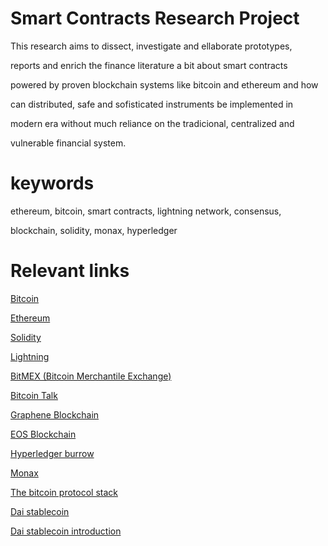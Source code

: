 # Smart Contracts Research Project

This research aims to dissect, investigate and ellaborate prototypes,

reports and enrich the finance literature a bit about smart contracts

powered by proven blockchain systems like bitcoin and ethereum and how

can distributed, safe and sofisticated instruments be implemented in

modern era without much reliance on the tradicional, centralized and 

vulnerable financial system.


keywords
===
ethereum, bitcoin, smart contracts, lightning network, consensus,

blockchain, solidity, monax, hyperledger

Relevant links
===

[Bitcoin](https://github.com/bitcoin)

[Ethereum](https://github.com/ethereum)

[Solidity](https://github.com/ethereum/solidity)

[Lightning](https://github.com/lightningnetwork/lnd)

[BitMEX (Bitcoin Merchantile Exchange)](bitmex.com/app/)

[Bitcoin Talk](bitcointalk.org)

[Graphene Blockchain](https://github.com/0xae/graphene)

[EOS Blockchain](https://github.com/EOSIO/eos)

[Hyperledger burrow](https://github.com/hyperledger/burrow)

[Monax](https://github.com/monax/monax)

[The bitcoin protocol stack](https://medium.com/@melik_87377/lightning-network-enables-unicast-transactions-in-bitcoin-lightning-is-bitcoins-tcp-ip-stack-8ec1d42c14f5)

[Dai stablecoin](https://makerdao.com/)

[Dai stablecoin introduction](https://medium.com/@james_3093/the-dai-stablecoin-is-a-game-changer-for-ethereum-and-the-entire-cryptocurrency-ecosystem-13fb412d1e75)

